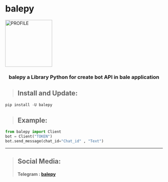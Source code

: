 # balepy
<img align="center" src="https://s8.uupload.ir/files/balethon_uvi2.png" alt="PROFILE" width="150">

<h3 align="center"> balepy a Library Python for create bot API in bale application </h3>

> ## Install and Update:
```python
pip install -U balepy
```

> ## Example:
```python
from balepy import Client
bot = Client("TOKEN")
bot.send_message(chat_id="Chat_id" , "Text")
```

<hr>

> ## Social Media:
> #### Telegram : <a href="t.me/balepy">balepy</a>
